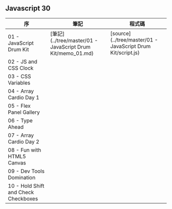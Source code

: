 ## Javascript 30 


|序 |筆記 | 程式碼|
| --- | ---| ---|
| 01 - JavaScript Drum Kit | [筆記](../tree/master/01 - JavaScript Drum Kit/memo_01.md)|[source](../tree/master/01 - JavaScript Drum Kit/script.js)|
| 02 - JS and CSS Clock| | |
| 03 - CSS Variables| | |
| 04 - Array Cardio Day 1| | |
| 05 - Flex Panel Gallery| | |
| 06 - Type Ahead| | |
| 07 - Array Cardio Day 2| | |
| 08 - Fun with HTML5 Canvas| | |
| 09 - Dev Tools Domination| | |
| 10 - Hold Shift and Check Checkboxes| | |
